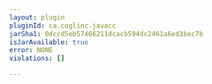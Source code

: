 ```yaml
---
layout: plugin
pluginId: ca.coglinc.javacc
jarSha1: 0dccd5eb57466211dcacb594dc2461a6ed3bec7b
isJarAvailable: true
error: NONE
violations: []

---
```


